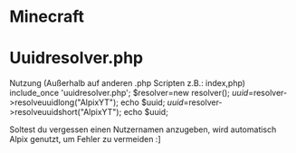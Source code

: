 # Minecraft
# Uuidresolver.php
Nutzung
(Außerhalb auf anderen .php Scripten z.B.: index,php)
include_once 'uuidresolver.php';
$resolver=new resolver(); 
$uuid=$resolver->resolveuuidlong("AlpixYT");
echo $uuid;
$uuid=$resolver->resolveuuidshort("AlpixYT");
echo $uuid;

Soltest du vergessen einen Nutzernamen anzugeben, wird automatisch Alpix genutzt, um Fehler zu vermeiden :]
